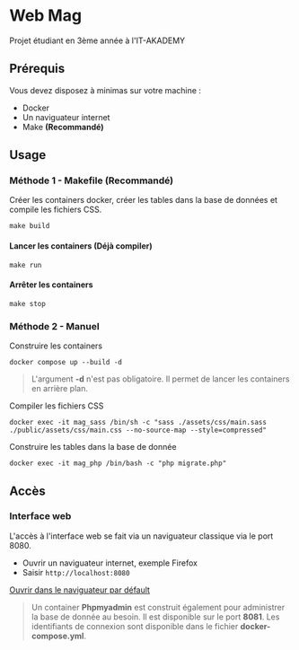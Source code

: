 # Web Mag

Projet étudiant en 3ème année à l'IT-AKADEMY

## Prérequis

Vous devez disposez à minimas sur votre machine :
- Docker
- Un naviguateur internet
- Make **(Recommandé)**

## Usage

### Méthode 1 - Makefile (Recommandé)

Créer les containers docker, créer les tables dans la base de données et compile les fichiers CSS.

```shell
make build
```

#### Lancer les containers (Déjà compiler)

```shell
make run
```

#### Arrêter les containers

```shell
make stop
```

### Méthode 2 - Manuel

Construire les containers

```shell
docker compose up --build -d
```

> L'argument **-d** n'est pas obligatoire. Il permet de lancer les containers en arrière plan.

Compiler les fichiers CSS

```shell
docker exec -it mag_sass /bin/sh -c "sass ./assets/css/main.sass ./public/assets/css/main.css --no-source-map --style=compressed"
```

Construire les tables dans la base de donnée

```shell
docker exec -it mag_php /bin/bash -c "php migrate.php"
```

## Accès

### Interface web

L'accès à l'interface web se fait via un naviguateur classique via le port 8080.

- Ouvrir un naviguateur internet, exemple Firefox
- Saisir `http://localhost:8080`

[Ouvrir dans le naviguateur par défault](http://localhost:8080)

> Un container **Phpmyadmin** est construit également pour administrer la base de donnée au besoin. Il est disponible sur le port **8081**. Les identifiants de connexion sont disponible dans le fichier **docker-compose.yml**.